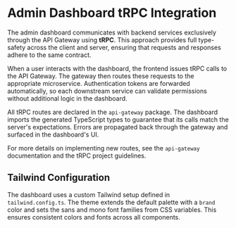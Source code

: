 # Admin Dashboard tRPC Integration

The admin dashboard communicates with backend services exclusively through the API Gateway using **tRPC**. This approach provides full type-safety across the client and server, ensuring that requests and responses adhere to the same contract.

When a user interacts with the dashboard, the frontend issues tRPC calls to the API Gateway. The gateway then routes these requests to the appropriate microservice. Authentication tokens are forwarded automatically, so each downstream service can validate permissions without additional logic in the dashboard.

All tRPC routes are declared in the `api-gateway` package. The dashboard imports the generated TypeScript types to guarantee that its calls match the server's expectations. Errors are propagated back through the gateway and surfaced in the dashboard's UI.

For more details on implementing new routes, see the `api-gateway` documentation and the tRPC project guidelines.

## Tailwind Configuration

The dashboard uses a custom Tailwind setup defined in `tailwind.config.ts`. The theme
extends the default palette with a `brand` color and sets the sans and mono font
families from CSS variables. This ensures consistent colors and fonts across all
components.
